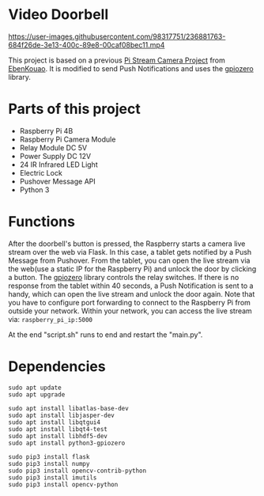 # Video Doorbell

https://user-images.githubusercontent.com/98317751/236881763-684f26de-3e13-400c-89e8-00caf08bec11.mp4

This project is based on a previous [Pi Stream Camera Project](https://github.com/EbenKouao/Pi-Smart-Doorbell) from [EbenKouao](https://github.com/EbenKouao).
It is modified to send Push Notifications and uses the [gpiozero](https://gpiozero.readthedocs.io/en/stable/) library.


# Parts of this project

- Raspberry Pi 4B
- Raspberry Pi Camera Module
- Relay Module DC 5V
- Power Supply DC 12V
- 24 IR Infrared LED Light 
- Electric Lock
- Pushover Message API
- Python 3


# Functions

After the doorbell's button is pressed, the Raspberry starts a camera live stream over the web via Flask.
In this case, a tablet gets notified by a Push Message from Pushover. From the tablet, you can open the live stream via the web(use a static IP for the Raspberry Pi) and unlock the door by clicking a button.
The [gpiozero](https://gpiozero.readthedocs.io/en/stable/) library controls the relay switches.
If there is no response from the tablet within 40 seconds, a Push Notification is sent to a handy, which can open the live stream and unlock the door again. Note that you have to configure port forwarding to connect to the Raspberry Pi from outside your network. Within your network, you can access the live stream via:
`raspberry_pi_ip:5000` 

At the end "script.sh" runs to end and restart the "main.py".

# Dependencies
```
sudo apt update 
sudo apt upgrade

sudo apt install libatlas-base-dev
sudo apt install libjasper-dev
sudo apt install libqtgui4 
sudo apt install libqt4-test
sudo apt install libhdf5-dev
sudo apt install python3-gpiozero

sudo pip3 install flask
sudo pip3 install numpy
sudo pip3 install opencv-contrib-python
sudo pip3 install imutils
sudo pip3 install opencv-python
```

